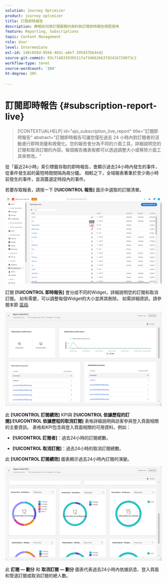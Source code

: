 ```yaml
---
solution: Journey Optimizer
product: journey optimizer
title: 訂閱即時報告
description: 瞭解如何將訂閱服務的資料與訂閱即時報告搭配使用
feature: Reporting, Subscriptions
topic: Content Management
role: User
level: Intermediate
exl-id: 140c858d-9566-403c-a0e7-395437bb4e42
source-git-commit: 03c714833930511fa734662b637d2416728073c2
workflow-type: tm+mt
source-wordcount: '264'
ht-degree: 20%

---
```


# 訂閱即時報告 {#subscription-report-live}

>[!CONTEXTUALHELP]
>id="ajo_subscription_live_report"
>title="訂閱即時報告"
>abstract="訂閱即時報告可讓您僅在過去 24 小時內對訂閱者的活動進行即時測量和視覺化。您的報告會分為不同的介面工具，詳細說明您的訂閱和取消訂閱的內容。每個報告儀表板都可以透過調整大小或移除介面工具來修改。"

從「最近24小時」索引標籤存取的即時報告，會顯示過去24小時內發生的事件，從事件發生起的最短時間間隔為兩分鐘。 相較之下，全域報表著重於至少兩小時前發生的事件，並涵蓋選定時段內的事件。

若要存取報表，請按一下 **[!UICONTROL 報告]** 圖示中選取的訂閱清單。

![](assets/subscription_report_7.png)

訂閱 **[!UICONTROL 即時報告]** 會分成不同的Widget，詳細說明您的訂閱和取消訂閱。 如有需要，可以調整每個Widget的大小並將其刪除。 如需詳細資訊，請參閱本節 [區段](live-report.md).

![](assets/subscription_report_3.png)

此 **[!UICONTROL 訂閱績效]** KPI與 **[!UICONTROL 依據歷程的訂閱]**/**[!UICONTROL 依據歷程的取消訂閱]** 表格詳細說明與訪客參與登入頁面相關的主要資訊。 表格和KPI包含與登入頁面相關的可用資料，例如：

* **[!UICONTROL 訂閱者]**：過去24小時的訂閱總數。

* **[!UICONTROL 取消訂閱]**：過去24小時的取消訂閱總數。

此 **[!UICONTROL 訂閱績效]** 圖表顯示過去24小時內訂閱的演變。

![](assets/subscription_report_4.png)

此 **訂閱 — 劃分** 和 **取消訂閱 — 劃分** 圖表代表過去24小時內依據訊息、登入頁面和管道訂閱或取消訂閱的總人數。
